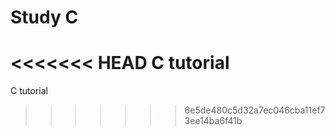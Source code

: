 # Study C

<<<<<<< HEAD
C tutorial
=======
C tutorial
>>>>>>> 6e5de480c5d32a7ec046cba11ef73ee14ba6f41b
